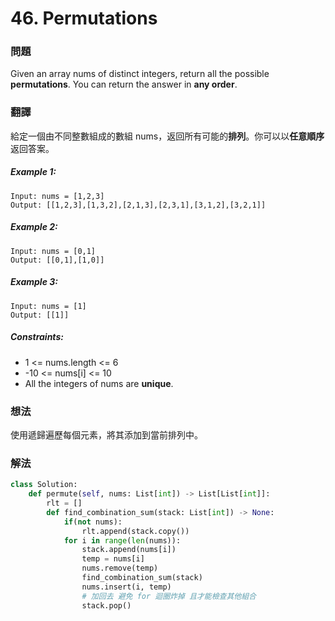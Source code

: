 # 46. Permutations
### 問題
Given an array nums of distinct integers, return all the possible **permutations**. You can return the answer in **any order**.

### 翻譯
給定一個由不同整數組成的數組 nums，返回所有可能的**排列**。你可以以**任意順序**返回答案。

##### Example 1:
    Input: nums = [1,2,3]
    Output: [[1,2,3],[1,3,2],[2,1,3],[2,3,1],[3,1,2],[3,2,1]]

##### Example 2:
    Input: nums = [0,1]
    Output: [[0,1],[1,0]]

##### Example 3:
    Input: nums = [1]
    Output: [[1]]

##### Constraints:
- 1 <= nums.length <= 6
- -10 <= nums[i] <= 10
- All the integers of nums are **unique**.

### 想法
使用遞歸遍歷每個元素，將其添加到當前排列中。
### 解法
```python
class Solution:
    def permute(self, nums: List[int]) -> List[List[int]]:
        rlt = []
        def find_combination_sum(stack: List[int]) -> None:
            if(not nums):
                rlt.append(stack.copy())
            for i in range(len(nums)):
                stack.append(nums[i])
                temp = nums[i]
                nums.remove(temp)
                find_combination_sum(stack)
                nums.insert(i, temp)
                # 加回去 避免 for 迴圈炸掉 且才能檢查其他組合
                stack.pop()
```